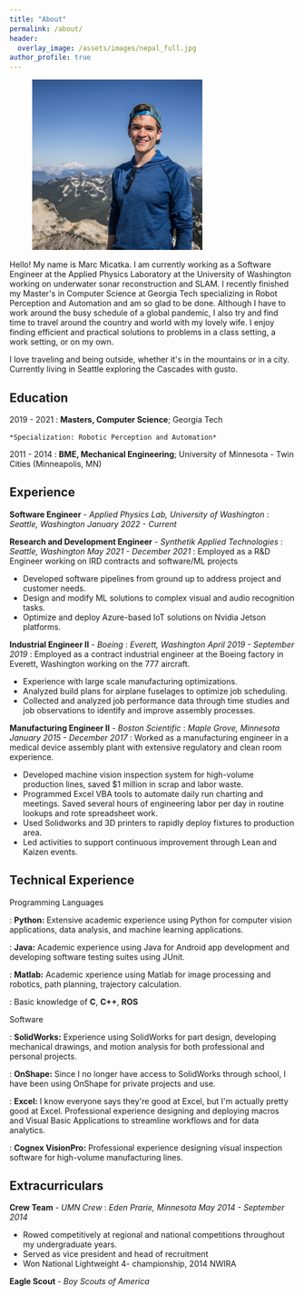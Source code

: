 ```yaml
---
title: "About"
permalink: /about/
header:
  overlay_image: /assets/images/nepal_full.jpg
author_profile: true
---
```

<figure style="width: 300px" class="align-right">
  <a href="/assets/images/about/marc_washington.jpg"><img src="/assets/images/about/marc_washington.jpg"></a>
</figure> 

Hello! My name is Marc Micatka. I am currently working as a Software Engineer at the Applied Physics Laboratory at the University of Washington working on underwater sonar reconstruction and SLAM. I recently finished my Master's in Computer Science at Georgia Tech specializing in Robot Perception and Automation and am so glad to be done. Although I have to work around the busy schedule of a global pandemic, I also try and find time to travel around the country and world with my lovely wife. I enjoy finding efficient and practical solutions to problems in a class setting, a work setting, or on my own.

I love traveling and being outside, whether it's in the mountains or in a city. Currently living in Seattle exploring the Cascades with gusto. 

Education
---------
2019 - 2021
:   **Masters, Computer Science**; Georgia Tech

    *Specialization: Robotic Perception and Automation*

2011 - 2014
:   **BME, Mechanical Engineering**; University of Minnesota - Twin Cities (Minneapolis, MN)

Experience
----------
**Software Engineer** -    *Applied Physics Lab, University of Washington* 
: *Seattle, Washington      January 2022 - Current*

**Research and Development Engineer** -    *Synthetik Applied Technologies* 
: *Seattle, Washington      May 2021 - December 2021*
:  Employed as a R&D Engineer working on IRD contracts and software/ML projects
  * Developed software pipelines from ground up to address project and customer needs.
  * Design and modify ML solutions to complex visual and audio recognition tasks.
  * Optimize and deploy Azure-based IoT solutions on Nvidia Jetson platforms.

**Industrial Engineer II** -    *Boeing* 
: *Everett, Washington      April 2019 - September 2019*
:  Employed as a contract industrial engineer at the Boeing factory in Everett, Washington working on the 777 aircraft.
  * Experience with large scale manufacturing optimizations.
  * Analyzed build plans for airplane fuselages to optimize job scheduling.
  * Collected and analyzed job performance data through time studies and job observations to identify and improve assembly processes.

**Manufacturing Engineer II** - *Boston Scientific*
: *Maple Grove, Minnesota   January 2015 - December 2017*
: Worked as a manufacturing engineer in a medical device assembly plant with extensive regulatory and clean room experience. 
  * Developed machine vision inspection system for high-volume production lines, saved $1 million in scrap and
labor waste.
  * Programmed Excel VBA tools to automate daily run charting and meetings. Saved several hours of
engineering labor per day in routine lookups and rote spreadsheet work.
  * Used Solidworks and 3D printers to rapidly deploy fixtures to production area.
  * Led activities to support continuous improvement through Lean and Kaizen events.

Technical Experience
--------------------
Programming Languages  

: **Python:** Extensive academic experience using Python for computer vision applications, data analysis, and machine learning applications.  


: **Java:** Academic experience using Java for Android app development and developing software testing suites using JUnit.  

: **Matlab:** Academic xperience using Matlab for image processing and robotics, path planning, trajectory calculation.  

: Basic knowledge of **C**, **C++**, **ROS**

Software  

: **SolidWorks:** Experience using SolidWorks for part design, developing mechanical drawings, and motion analysis for both professional and personal projects.  

: **OnShape:** Since I no longer have access to SolidWorks through school, I have been using OnShape for private projects and use.  

: **Excel:** I know everyone says they're good at Excel, but I'm actually pretty good at Excel. Professional experience designing and deploying macros and Visual Basic Applications to streamline workflows and for data analytics.  


: **Cognex VisionPro:** Professional experience designing visual inspection software for high-volume manufacturing lines.

Extracurriculars
----------------------------------------
**Crew Team** -  *UMN Crew*
: *Eden Prarie, Minnesota   May 2014 - September 2014*
  * Rowed competitively at regional and national competitions throughout my undergraduate years. 
  * Served as vice president and head of recruitment
  * Won National Lightweight 4- championship, 2014 NWIRA

**Eagle Scout** -  *Boy Scouts of America*
